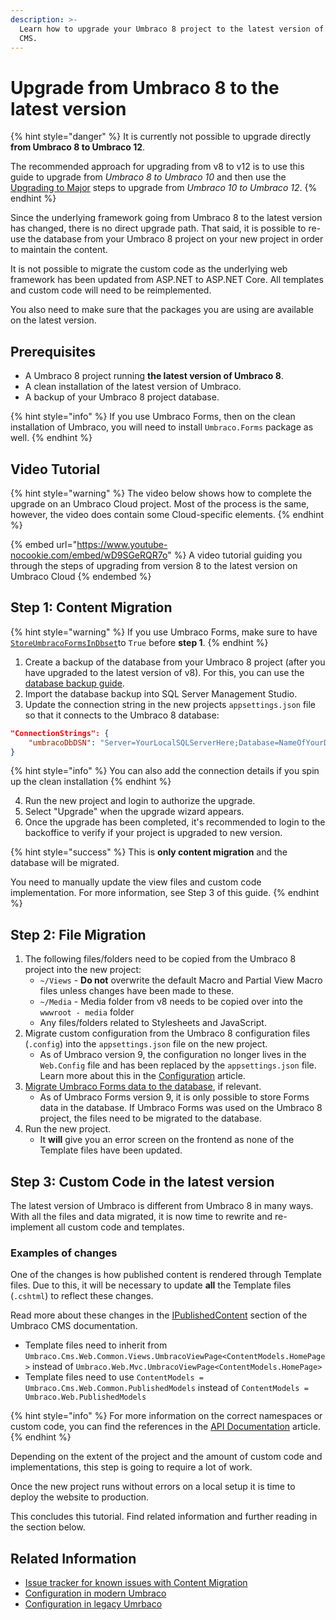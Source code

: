 ```yaml
---
description: >-
  Learn how to upgrade your Umbraco 8 project to the latest version of Umbraco
  CMS.
---
```


# Upgrade from Umbraco 8 to the latest version

{% hint style="danger" %}
It is currently not possible to upgrade directly **from Umbraco 8 to Umbraco 12**.

The recommended approach for upgrading from v8 to v12 is to use this guide to upgrade from _Umbraco 8 to Umbraco 10_ and then use the [Upgrading to Major](../#upgrade-to-a-new-major) steps to upgrade from _Umbraco 10 to Umbraco 12_.
{% endhint %}

Since the underlying framework going from Umbraco 8 to the latest version has changed, there is no direct upgrade path. That said, it is possible to re-use the database from your Umbraco 8 project on your new project in order to maintain the content.

It is not possible to migrate the custom code as the underlying web framework has been updated from ASP.NET to ASP.NET Core. All templates and custom code will need to be reimplemented.

You also need to make sure that the packages you are using are available on the latest version.

## Prerequisites

* A Umbraco 8 project running **the latest version of Umbraco 8**.
* A clean installation of the latest version of Umbraco.
* A backup of your Umbraco 8 project database.

{% hint style="info" %}
If you use Umbraco Forms, then on the clean installation of Umbraco, you will need to install `Umbraco.Forms` package as well.
{% endhint %}

## Video Tutorial

{% hint style="warning" %}
The video below shows how to complete the upgrade on an Umbraco Cloud project. Most of the process is the same, however, the video does contain some Cloud-specific elements.
{% endhint %}

{% embed url="https://www.youtube-nocookie.com/embed/wD9SGeRQR7o" %}
A video tutorial guiding you through the steps of upgrading from version 8 to the latest version on Umbraco Cloud
{% endembed %}

## Step 1: Content Migration

{% hint style="warning" %}
If you use Umbraco Forms, make sure to have [`StoreUmbracoFormsInDbset`](https://docs.umbraco.com/umbraco-forms/developer/forms-in-the-database#enable-storing-forms-definitions-in-the-database)to `True` before **step 1**.
{% endhint %}

1. Create a backup of the database from your Umbraco 8 project (after you have upgraded to the latest version of v8). For this, you can use the [database backup guide](https://docs.umbraco.com/umbraco-cloud/databases/backups#backup-with-sql-server-management-studio).
2. Import the database backup into SQL Server Management Studio.
3. Update the connection string in the new projects `appsettings.json` file so that it connects to the Umbraco 8 database:

```json
"ConnectionStrings": {
    "umbracoDbDSN": "Server=YourLocalSQLServerHere;Database=NameOfYourDatabaseHere;;User Id=NameOfYourUserHere;Password=YourPasswordHere;TrustServerCertificate=True"
}
```

{% hint style="info" %}
You can also add the connection details if you spin up the clean installation&#x20;
{% endhint %}

4. Run the new project and login to authorize the upgrade.
5. Select "Upgrade" when the upgrade wizard appears.
6. Once the upgrade has been completed, it's recommended to login to the backoffice to verify if your project is upgraded to new version.

{% hint style="success" %}
This is **only content migration** and the database will be migrated.

You need to manually update the view files and custom code implementation. For more information, see Step 3 of this guide.
{% endhint %}

## Step 2: File Migration

1. The following files/folders need to be copied from the Umbraco 8 project into the new project:
   * `~/Views` - **Do not** overwrite the default Macro and Partial View Macro files unless changes have been made to these.
   * `~/Media` - Media folder from v8 needs to be copied over into the `wwwroot - media` folder&#x20;
   * Any files/folders related to Stylesheets and JavaScript.
2. Migrate custom configuration from the Umbraco 8 configuration files (`.config`) into the `appsettings.json` file on the new project.
   * As of Umbraco version 9, the configuration no longer lives in the `Web.Config` file and has been replaced by the `appsettings.json` file. Learn more about this in the [Configuration](../../../../reference/configuration/) article.
3. [Migrate Umbraco Forms data to the database](https://docs.umbraco.com/umbraco-forms/developer/forms-in-the-database#migrating-forms-in-files-into-a-site), if relevant.
   * As of Umbraco Forms version 9, it is only possible to store Forms data in the database. If Umbraco Forms was used on the Umbraco 8 project, the files need to be migrated to the database.
4. Run the new project.
   * It **will** give you an error screen on the frontend as none of the Template files have been updated.

## Step 3: Custom Code in the latest version

The latest version of Umbraco is different from Umbraco 8 in many ways. With all the files and data migrated, it is now time to rewrite and re-implement all custom code and templates.

### Examples of changes

One of the changes is how published content is rendered through Template files. Due to this, it will be necessary to update **all** the Template files (`.cshtml`) to reflect these changes.

Read more about these changes in the [IPublishedContent](../../../../reference/querying/ipublishedcontent/) section of the Umbraco CMS documentation.

* Template files need to inherit from `Umbraco.Cms.Web.Common.Views.UmbracoViewPage<ContentModels.HomePage>` instead of `Umbraco.Web.Mvc.UmbracoViewPage<ContentModels.HomePage>`
* Template files need to use `ContentModels = Umbraco.Cms.Web.Common.PublishedModels` instead of `ContentModels = Umbraco.Web.PublishedModels`

{% hint style="info" %}
For more information on the correct namespaces or custom code, you can find the references in the [API Documentation](../../../../reference/api-documentation.md) article.
{% endhint %}

Depending on the extent of the project and the amount of custom code and implementations, this step is going to require a lot of work.

Once the new project runs without errors on a local setup it is time to deploy the website to production.

This concludes this tutorial. Find related information and further reading in the section below.

## Related Information

* [Issue tracker for known issues with Content Migration](https://github.com/umbraco/UmbracoDocs/issues)
* [Configuration in modern Umbraco](../../../../reference/configuration/)
* [Configuration in legacy Umrbaco](https://our.umbraco.com/documentation/Reference/Configuration-for-Umbraco-7-and-8/)
